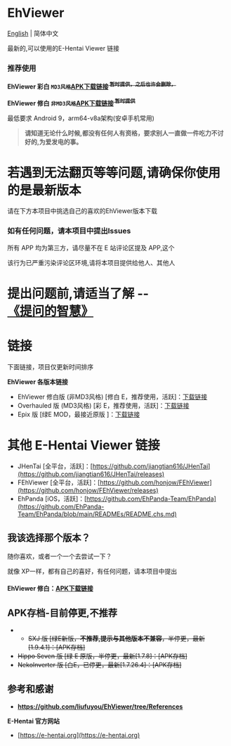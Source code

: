 # EhViewer

[English](https://github.com/liufuyou/EhViewer) | 简体中文

 最新的,可以使用的E-Hentai Viewer 链接
 ### 推荐使用
**EhViewer 彩白 ``MD3风格``[APK下载链接](https://wwxk.lanzouy.com/inZNk0jy219g)<s><sup>  暂时提供，之后也许会删除，</sup></s>**

**EhViewer 修白 ``非MD3风格``[APK下载链接](https://wwxk.lanzouy.com/iaY7j0jy218f)<s><sup>  暂时提供</sup></s>**

最低要求 Android 9，arm64-v8a架构(安卓手机常用)

> **请知道无论什么时候,都没有任何人有资格，要求别人一直做一件吃力不讨好的,为爱发电的事。**

# 若遇到无法翻页等等问题,请确保你使用的是最新版本
请在下方本项目中挑选自己的喜欢的EhViewer版本下载

### 如有任何问题，请本项目中提出Issues

所有 APP 均为第三方，请尽量不在 E 站评论区提及 APP,这个

该行为已严重污染评论区环境,请将本项目提供给他人、其他人
# 提出问题前,请适当了解 --[《提问的智慧》](https://github.com/ryanhanwu/How-To-Ask-Questions-The-Smart-Way/blob/main/README-zh_CN.md)

# 链接
下面链接，项目仅更新时间排序

**EhViewer 各版本链接**

- EhViewer 修白版 (非MD3风格) [修白 E，推荐使用，活跃]：[下载链接](https://github.com/EhViewer-NekoInverter/EhViewer/releases)
- Overhauled 版 (MD3风格) [彩 E，推荐使用，活跃]：[下载链接](https://github.com/Ehviewer-Overhauled/Ehviewer/releases)
- Epix 版 [绿E MOD，最接近原版 ]：[下载链接](https://github.com/exzhawk/EhViewer/releases)

# 其他 E-Hentai Viewer 链接

- JHenTai [全平台，活跃]：[https://github.com/jiangtian616/JHenTai](https://github.com/jiangtian616/JHenTai/releases)
- FEhViewer [全平台，活跃]：[https://github.com/honjow/FEhViewer](https://github.com/honjow/FEhViewer/releases)
- EhPanda [iOS，活跃]：[https://github.com/EhPanda-Team/EhPanda](https://github.com/EhPanda-Team/EhPanda/blob/main/READMEs/README.chs.md)
## 我该选择那个版本？
随你喜欢，或者一个一个去尝试一下？

就像 XP一样，都有自己的喜好，有任何问题，请本项目中提出

#### EhViewer 修白：[APK下载链接](https://www.sharelikes.com.cn/s/gdyIZ)

## APK存档-目前停更,不推荐
-  - <s>SXJ 版 [绿E新版，**不推荐,提示与其他版本不兼容**，半停更，最新[1.9.4.1]：[APK存档]
- Hippo Seven 版 [绿 E 原版，半停更，最新[1.7.8]：[APK存档]
- NekoInverter 版 [白E，已停更，最新[1.7.26.4]：[APK存档]</s>

## 参考和感谢
- **https://github.com/liufuyou/EhViewer/tree/References**

**E-Hentai 官方网站**

- [https://e-hentai.org](https://e-hentai.org)
